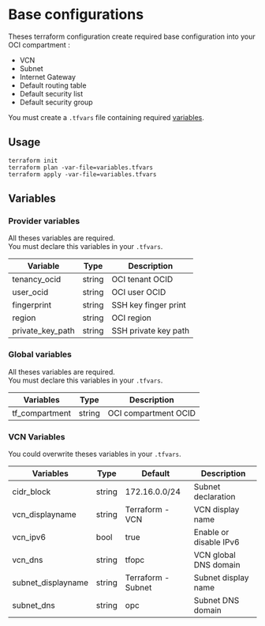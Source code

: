 # Base configurations

Theses terraform configuration create required base configuration into your OCI compartment :

- VCN
- Subnet
- Internet Gateway
- Default routing table
- Default security list
- Default security group

You must create a `.tfvars` file containing required [variables](#variables).

## Usage

```shell
terraform init
terraform plan -var-file=variables.tfvars
terraform apply -var-file=variables.tfvars
```

## Variables
### Provider variables

All theses variables are required.  
You must declare this variables in your `.tfvars`.

| Variable         | Type   | Description          |
| ---------------- | ------ | -------------------- | 
| tenancy_ocid     | string | OCI tenant OCID      |
| user_ocid        | string | OCI user OCID        |
| fingerprint      | string | SSH key finger print |
| region           | string | OCI region           | 
| private_key_path | string | SSH private key path |

### Global variables

All theses variables are required.  
You must declare this variables in your `.tfvars`.

| Variables      | Type   | Description          |
| -------------- | ------ | -------------------- |
| tf_compartment | string | OCI compartment OCID |

### VCN Variables

You could overwrite theses variables in your `.tfvars`.

| Variables          | Type   | Default            | Description            |
| ------------------ | ------ | ------------------ | ---------------------- |
| cidr_block         | string | 172.16.0.0/24      | Subnet declaration     |
| vcn_displayname    | string | Terraform - VCN    | VCN display name       | 
| vcn_ipv6           | bool   | true               | Enable or disable IPv6 |
| vcn_dns            | string | tfopc              | VCN global DNS domain  |
| subnet_displayname | string | Terraform - Subnet | Subnet display name    |
| subnet_dns         | string | opc                | Subnet DNS domain      |

